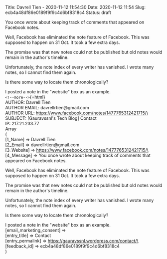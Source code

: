Title: Davrell Tien - 2020-11-12 11:54:30
Date: 2020-11-12 11:54
Slug: ecb4a48df86e0189f9f9c4d6bf8318c4
Status: draft
<!-- Status: published -->

You once wrote about keeping track of comments that appeared on Facebook notes.

Well, Facebook has eliminated the note feature of Facebook. This was supposed to happen on 31 Oct. It took a few extra days.

The promise was that new notes could not be published but old notes would remain in the author's timeline.

Unfortunately, the note index of every writer has vanished. I wrote many notes, so I cannot find them again.

Is there some way to locate them chronologically?

I posted a note in the "website" box as an example.\
`<!--more-->`{=html}\
AUTHOR: Davrell Tien\
AUTHOR EMAIL: davrellrtien\@gmail.com\
AUTHOR URL: https://www.facebook.com/notes/1477765312421715/\
SUBJECT: \[Gauravssnl's Tech Blog\] Contact\
IP: 217.21.233.77\
Array\
(\
\[1_Name\] =\> Davrell Tien\
\[2_Email\] =\> davrellrtien\@gmail.com\
\[3_Website\] =\> https://www.facebook.com/notes/1477765312421715/\
\[4_Message\] =\> You once wrote about keeping track of comments that appeared on Facebook notes.

Well, Facebook has eliminated the note feature of Facebook. This was supposed to happen on 31 Oct. It took a few extra days.

The promise was that new notes could not be published but old notes would remain in the author's timeline.

Unfortunately, the note index of every writer has vanished. I wrote many notes, so I cannot find them again.

Is there some way to locate them chronologically?

I posted a note in the "website" box as an example.\
\[email_marketing_consent\] =\>\
\[entry_title\] =\> Contact\
\[entry_permalink\] =\> https://gauravssnl.wordpress.com/contact/\
\[feedback_id\] =\> ecb4a48df86e0189f9f9c4d6bf8318c4\
)
